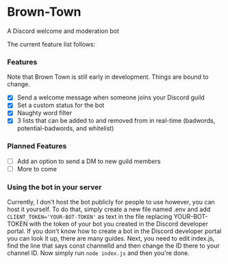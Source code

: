 # Brown-Town
A Discord welcome and moderation bot

The current feature list follows:

### Features

Note that Brown Town is still early in development. Things are bound to change.

- [x] Send a welcome message when someone joins your Discord guild
- [x] Set a custom status for the bot
- [x] Naughty word filter
- [x] 3 lists that can be added to and removed from in real-time (badwords, potential-badwords, and whitelist)

### Planned Features

- [ ] Add an option to send a DM to new guild members
- [ ] More to come

### Using the bot in your server
Currently, I don't host the bot publicly for people to use however, you can host it yourself.
To do that, simply create a new file named .env and add `CLIENT_TOKEN='YOUR-BOT-TOKEN'` as text in the file replacing YOUR-BOT-TOKEN with the token of your bot you created in the Discord developer portal.
If you don't know how to create a bot in the Discord developer portal you can look it up, there are many guides. Next, you need to edit index.js, find the line that says const channelId and then change the ID there to your channel ID. Now simply run `node index.js` and then you're done.
